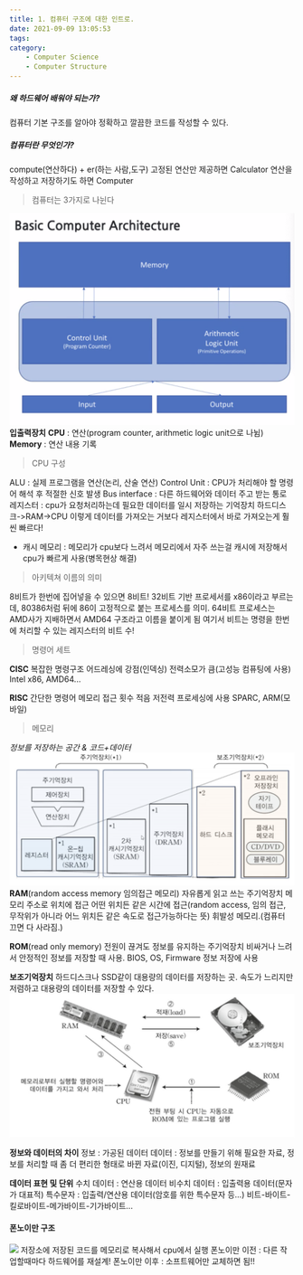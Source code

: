 ```yaml
---
title: 1. 컴퓨터 구조에 대한 인트로.
date: 2021-09-09 13:05:53
tags:
category:
    - Computer Science
    - Computer Structure
---
```

##### 왜 하드웨어 배워야 되는가?
컴퓨터 기본 구조를 알아야 정확하고 깔끔한 코드를 작성할 수 있다.


##### 컴퓨터란 무엇인가?
compute(연산하다) + er(하는 사람,도구)
고정된 연산만 제공하면 Calculator
연산을 작성하고 저장하기도 하면 Computer


> 컴퓨터는 3가지로 나뉜다

![](/img/struct/struct1-1.png)
**입출력장치**
**CPU** : 연산(program counter, arithmetic logic unit으로 나뉨)
**Memory** : 연산 내용 기록


> CPU 구성

ALU : 실제 프로그램을 연산(논리, 산술 연산)
Control Unit : CPU가 처리해야 할 명령어 해석 후 적절한 신호 발생
Bus interface : 다른 하드웨어와 데이터 주고 받는 통로
레지스터 : cpu가 요청처리하는데 필요한 데이터를 일시 저장하는 기억장치
하드디스크->RAM->CPU 이렇게 데이터를 가져오는 거보다 레지스터에서 바로 가져오는게 훨씬 빠르다!
+ 캐시 메모리 : 메모리가 cpu보다 느려서 메모리에서 자주 쓰는걸 캐시에 저장해서 cpu가 빠르게 사용(병목현상 해결)


> 아키텍쳐 이름의 의미

8비트가 한번에 집어넣을 수 있으면 8비트!
32비트 기반 프로세서를 x86이라고 부르는데, 80386처럼 뒤에 86이 고정적으로 붙는 프로세스를 의미.
64비트 프로세스는 AMD사가 지배하면서 AMD64 구조라고 이름을 붙이게 됨
여기서 비트는 명령을 한번에 처리할 수 있는 레지스터의 비트 수!


> 명령어 세트

**CISC**
복잡한 명령구조
어드레싱에 강점(인덱싱)
전력소모가 큼(고성능 컴퓨팅에 사용)
Intel x86, AMD64...


**RISC**
간단한 명령어
메모리 접근 횟수 적음
저전력 프로세싱에 사용
SPARC, ARM(모바일)


> 메모리

*정보를 저장하는 공간 & 코드+데이터*
![](/img/struct/struct1-3.png)
**RAM**(random access memory 임의접근 메모리)
자유롭게 읽고 쓰는 주기억장치
메모리 주소로 위치에 접근
어떤 위치든 같은 시간에 접근(random access, 임의 접근, 무작위가 아니라 어느 위치든 같은 속도로 접근가능하다는 뜻)
휘발성 메모리.(컴퓨터 끄면 다 사라짐.)


**ROM**(read only memory)
전원이 끊겨도 정보를 유지하는 주기억장치
비싸거나 느려서 안정적인 정보를 저장할 때 사용.
BIOS, OS, Firmware 정보 저장에 사용


**보조기억장치**
하드디스크나 SSD같이 대용량의 데이터를 저장하는 곳.
속도가 느리지만 저렴하고 대용량의 데이터를 저장할 수 있다.
![](/img/struct/struct1-2.png)

**정보와 데이터의 차이**
정보 : 가공된 데이터
데이터 : 정보를 만들기 위해 필요한 자료, 정보를 처리할 때 좀 더 편리한 형태로 바뀐 자료(이진, 디지털), 정보의 원재료


**데이터 표현 및 단위**
수치 데이터 : 연산용 데이터
비수치 데이터 : 입출력용 데이터(문자가 대표적)
특수문자 : 입출력/연산용 데이터(암호를 위한 특수문자 등...)
비트-바이트-킬로바이트-메가바이트-기가바이트...


#### 폰노이만 구조
![](/img/struct1-4.png)
저장소에 저장된 코드를 메모리로 복사해서 cpu에서 실행
폰노이만 이전 : 다른 작업할때마다 하드웨어를 재설계!
폰노이만 이후 : 소프트웨어만 교체하면 됨!!


